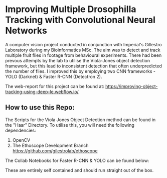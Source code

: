 # Improving Multiple Drosophilla Tracking with Convolutional Neural Networks
A computer vision project conducted in conjunction with Imperial's Gillestro Laboratory during my Bioinformatics MSc. The aim was to detect and track multiple fruit flies in footage from behavioural experiments. There had been prevous attempts by the lab to utilise the Viola-Jones object detection framework, but this lead to inconsistent detection that often underpredicted the number of flies. I improved this by employing two CNN frameworks - YOLO (Darknet) & Faster R-CNN (Detectron 2).

The web-report for this project can be found at: https://improving-object-tracking-using-deep-le.webflow.io/


## How to use this Repo: 

The Scripts for the Viola Jones Object Detection method can be found in the "Haar" Directory. To utilise this, you will need the following dependencies: 
1) OpenCV
2) The Ethoscope Development Branch  https://github.com/gilestrolab/ethoscope

The Collab Notebooks for Faster R-CNN & YOLO can be found below:


These are entirely self contained and should run straight out of the box.

